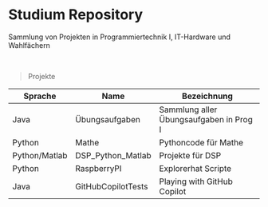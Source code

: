 # Studium Repository

Sammlung von Projekten in Programmiertechnik I, IT-Hardware und Wahlfächern

<br>

> Projekte

| Sprache       | Name               | Bezeichnung                             |
| ------------- | ------------------ | --------------------------------------- |
| Java          | Übungsaufgaben     | Sammlung aller Übungsaufgaben in Prog I |
| Python        | Mathe              | Pythoncode für Mathe                    |
| Python/Matlab | DSP_Python_Matlab  | Projekte für DSP                        |
| Python        | RaspberryPI        | Explorerhat Scripte                     |
| Java          | GitHubCopilotTests | Playing with GitHub Copilot             |
